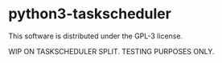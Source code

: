 # python3-taskscheduler

This software is distributed under the GPL-3 license.

WIP ON TASKSCHEDULER SPLIT. 
TESTING PURPOSES ONLY.
